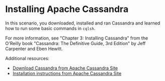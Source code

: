 # Installing Apache Cassandra

In this scenario, you downloaded, installed and ran Cassandra and learned how to run some basic commands in `cqlsh`.

For more information, see "Chapter 3: Installing Cassandra" from the O'Reilly book "Cassandra: The Definitive Guide, 3rd Edition" by Jeff Carpenter and Eben Hewitt.

Additional resources:

* [Download Cassandra from Apache Cassandra Site](http://cassandra.apache.org/download/)
* [Installation instructions from Apache Cassandra Site](http://cassandra.apache.org/doc/latest/getting_started/installing.html)